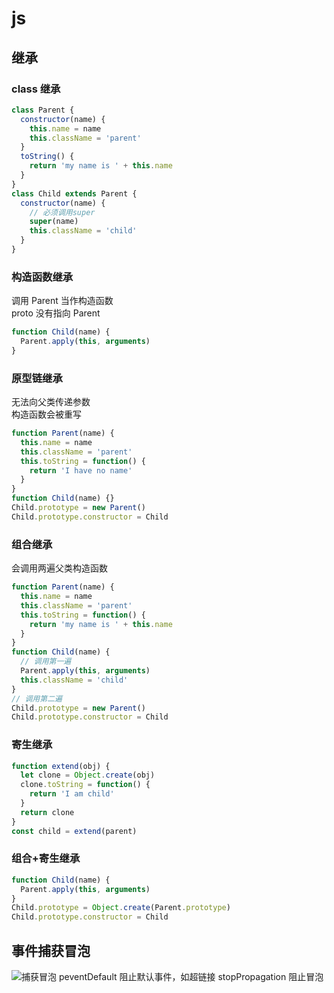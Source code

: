 # js
## 继承
### class 继承
```js
class Parent {
  constructor(name) {
    this.name = name
    this.className = 'parent'
  } 
  toString() {
    return 'my name is ' + this.name
  }
}
class Child extends Parent {
  constructor(name) {
    // 必须调用super
    super(name)
    this.className = 'child'
  }
}
```

### 构造函数继承
调用 Parent 当作构造函数  
proto 没有指向 Parent
```js
function Child(name) {
  Parent.apply(this, arguments)
}
```

### 原型链继承
无法向父类传递参数  
构造函数会被重写
```js
function Parent(name) {
  this.name = name
  this.className = 'parent'
  this.toString = function() {
    return 'I have no name'
  }
}
function Child(name) {}
Child.prototype = new Parent()
Child.prototype.constructor = Child
```

### 组合继承
会调用两遍父类构造函数
```js
function Parent(name) {
  this.name = name
  this.className = 'parent'
  this.toString = function() {
    return 'my name is ' + this.name
  }
}
function Child(name) {
  // 调用第一遍
  Parent.apply(this, arguments)
  this.className = 'child'
}
// 调用第二遍
Child.prototype = new Parent()
Child.prototype.constructor = Child
```

### 寄生继承
```js
function extend(obj) {
  let clone = Object.create(obj)
  clone.toString = function() {
    return 'I am child'
  }
  return clone
}
const child = extend(parent)
```

### 组合+寄生继承
```js
function Child(name) {
  Parent.apply(this, arguments)
}
Child.prototype = Object.create(Parent.prototype)
Child.prototype.constructor = Child
```

## 事件捕获冒泡
![捕获冒泡](/捕获冒泡.png)
peventDefault
阻止默认事件，如超链接
stopPropagation 
阻止冒泡
